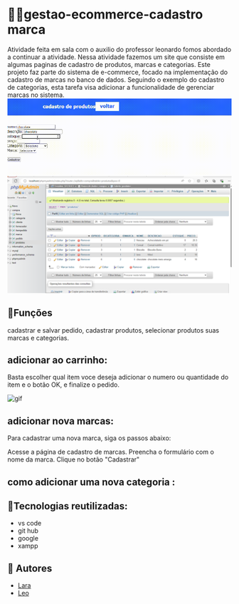 # 😶‍🌫️gestao-ecommerce-cadastro marca
Atividade feita em sala com o auxilio do professor leonardo fomos abordado a continuar a atividade.
Nessa atividade fazemos um site que consiste em algumas paginas de cadastro de produtos, marcas e categorias.
Este projeto faz parte do sistema de e-commerce, focado na implementação do cadastro de marcas no banco de dados. Seguindo o exemplo do cadastro de categorias, esta tarefa visa adicionar a funcionalidade de gerenciar marcas no sistema.
 ![gif](imgs/telaProd.gif)
 ![png](imgs/img.png)

 ## 🙉Funções
 cadastrar e salvar pedido, cadastrar produtos, selecionar produtos suas marcas e categorias.
 
 ## adicionar ao carrinho:
 Basta escolher qual item voce deseja adicionar o numero ou quantidade do item e o botão OK, e finalize o pedido.
 
 ![gif]()
 ## adicionar nova marcas:
Para cadastrar uma nova marca, siga os passos abaixo:

Acesse a página de cadastro de marcas.
Preencha o formulário com o nome da marca.
Clique no botão "Cadastrar"
## como adicionar uma nova categoria :

 ## 🐓Tecnologias reutilizadas:
 * vs code
 * git hub
 * google
 * xampp
 
 
 ## 🌻 Autores
 * [Lara](https://github.com/laraassuncao18)
 * [Leo](https://github.com/LeonardoRochaMarista)